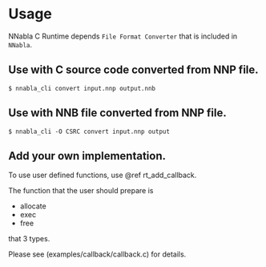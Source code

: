 <!--
 Copyright (c) 2017 Sony Corporation. All Rights Reserved.

 Licensed under the Apache License, Version 2.0 (the "License");
 you may not use this file except in compliance with the License.
 You may obtain a copy of the License at

     http://www.apache.org/licenses/LICENSE-2.0

 Unless required by applicable law or agreed to in writing, software
 distributed under the License is distributed on an "AS IS" BASIS,
 WITHOUT WARRANTIES OR CONDITIONS OF ANY KIND, either express or implied.
 See the License for the specific language governing permissions and
 limitations under the License.
-->

# Usage

NNabla C Runtime depends `File Format Converter` that is included in `NNabla`.

## Use with C source code converted from NNP file.

```
$ nnabla_cli convert input.nnp output.nnb
```



## Use with NNB file converted from NNP file.

```
$ nnabla_cli -O CSRC convert input.nnp output
```


## Add your own implementation.

To use user defined functions, use @ref rt_add_callback.

The function that the user should prepare is

- allocate
- exec
- free

that 3 types.

Please see (examples/callback/callback.c) for details.
